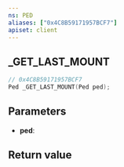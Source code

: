 ```yaml
---
ns: PED
aliases: ["0x4C8B59171957BCF7"]
apiset: client
---
```

## _GET_LAST_MOUNT

```c
// 0x4C8B59171957BCF7
Ped _GET_LAST_MOUNT(Ped ped);
```


## Parameters
* **ped**:

## Return value


